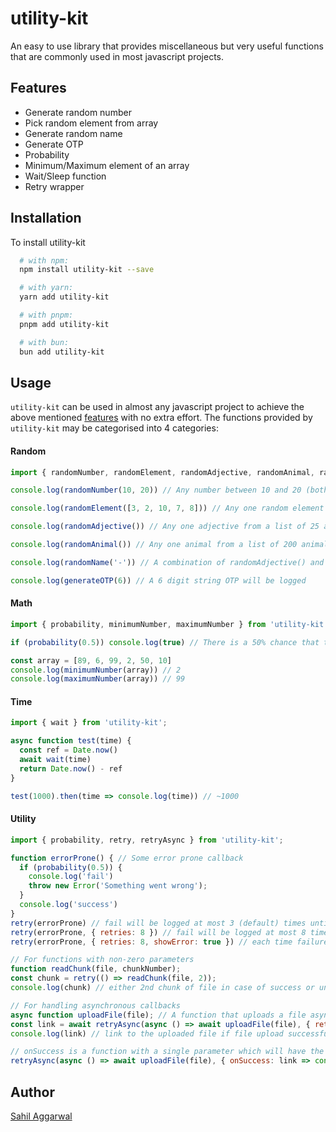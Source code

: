 # utility-kit
An easy to use library that provides miscellaneous but very useful functions that are commonly used in most javascript projects.
## Features
- Generate random number
- Pick random element from array
- Generate random name
- Generate OTP
- Probability
- Minimum/Maximum element of an array
- Wait/Sleep function
- Retry wrapper
## Installation
To install utility-kit
```bash
  # with npm:
  npm install utility-kit --save

  # with yarn:
  yarn add utility-kit

  # with pnpm:
  pnpm add utility-kit

  # with bun:
  bun add utility-kit
```
## Usage
`utility-kit` can be used in almost any javascript project to achieve the above mentioned [features](#Features) with no extra effort. The functions provided by `utility-kit` may be categorised into 4 categories:
#### Random
```javascript
import { randomNumber, randomElement, randomAdjective, randomAnimal, randomName, generateOTP } from 'utility-kit';

console.log(randomNumber(10, 20)) // Any number between 10 and 20 (both numbers included) will be logged

console.log(randomElement([3, 2, 10, 7, 8])) // Any one random element of the array will be logged

console.log(randomAdjective()) // Any one adjective from a list of 25 adjective will be logged

console.log(randomAnimal()) // Any one animal from a list of 200 animals will be logged

console.log(randomName('-')) // A combination of randomAdjective() and randomAnimal() will be logged with a '-' separator in between. Default separator is ' '

console.log(generateOTP(6)) // A 6 digit string OTP will be logged
```
#### Math
```javascript
import { probability, minimumNumber, maximumNumber } from 'utility-kit';

if (probability(0.5)) console.log(true) // There is a 50% chance that true will be logged

const array = [89, 6, 99, 2, 50, 10]
console.log(minimumNumber(array)) // 2
console.log(maximumNumber(array)) // 99
```
#### Time
```javascript
import { wait } from 'utility-kit';

async function test(time) {
  const ref = Date.now()
  await wait(time)
  return Date.now() - ref
}

test(1000).then(time => console.log(time)) // ~1000
```
#### Utility
```javascript
import { probability, retry, retryAsync } from 'utility-kit';

function errorProne() { // Some error prone callback
  if (probability(0.5)) {
    console.log('fail')
    throw new Error('Something went wrong');
  }
  console.log('success')
}
retry(errorProne) // fail will be logged at most 3 (default) times until success is logged
retry(errorProne, { retries: 8 }) // fail will be logged at most 8 times until success is logged
retry(errorProne, { retries: 8, showError: true }) // each time failure occurs, the reason for failure will also be logged (here, Something went wrong)

// For functions with non-zero parameters
function readChunk(file, chunkNumber);
const chunk = retry(() => readChunk(file, 2));
console.log(chunk) // either 2nd chunk of file in case of success or undefined in case of failure

// For handling asynchronous callbacks
async function uploadFile(file); // A function that uploads a file asynchronously, resolving to the file link on success or rejecting on failure.
const link = await retryAsync(async () => await uploadFile(file), { retries: 4 })
console.log(link) // link to the uploaded file if file upload successful in any of the 5(1+4) tries or undefined in case of failure

// onSuccess is a function with a single parameter which will have the value that is returned by the callback function and will be invoked only in case on success. Available in both retry and retryAsync functions.
retryAsync(async () => await uploadFile(file), { onSuccess: link => console.log(link) }) // link to the uploaded file will be logged only in case of success.
```
## Author
[Sahil Aggarwal](https://www.github.com/SahilAggarwal2004)